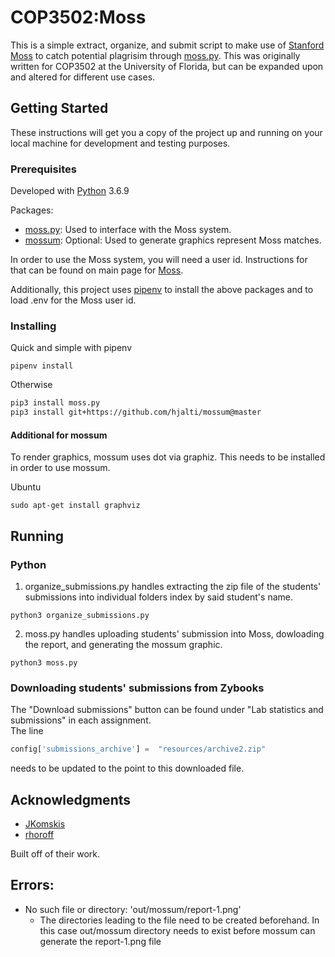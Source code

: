 # COP3502:Moss

This is a simple extract, organize, and submit script to make use of [Stanford Moss](https://theory.stanford.edu/~aiken/moss/) to catch potential plagrisim through [moss.py](https://github.com/soachishti/moss.py). This was originally written for COP3502 at the University of Florida, but can be expanded upon and altered for different use cases.

## Getting Started

These instructions will get you a copy of the project up and running on your local machine for development and testing purposes.

### Prerequisites
Developed with [Python](https://www.python.org/downloads/) 3.6.9

Packages:  
- [moss.py](https://github.com/soachishti/moss.py): Used to interface with the Moss system.
- [mossum](https://github.com/hjalti/mossum): Optional: Used to generate graphics represent Moss matches.

In order to use the Moss system, you will need a user id. Instructions for that can be found on main page for [Moss](https://theory.stanford.edu/~aiken/moss/).

Additionally, this project uses [pipenv](https://github.com/pypa/pipenv) to install the above packages and to load .env for the Moss user id.

### Installing

Quick and simple with pipenv

```
pipenv install
```

Otherwise

``` bash
pip3 install moss.py
pip3 install git+https://github.com/hjalti/mossum@master
```

#### Additional for mossum
To render graphics, mossum uses dot via graphiz. This needs to be installed in order to use mossum.

Ubuntu
```
sudo apt-get install graphviz
```

## Running

### Python
1. organize_submissions.py handles extracting the zip file of the students' submissions into individual folders index by said student's name.
```
python3 organize_submissions.py
```
2. moss.py handles uploading students' submission into Moss, dowloading the report, and generating the mossum graphic.
```
python3 moss.py
```

### Downloading students' submissions from Zybooks
The "Download submissions" button can be found under "Lab statistics and submissions" in each assignment.  
The line
``` python
config['submissions_archive'] =  "resources/archive2.zip"
```
needs to be updated to the point to this downloaded file. 

## Acknowledgments

* [JKomskis](https://github.com/JKomskis)
* [rhoroff](https://github.com/rhoroff)

Built off of their work.

## Errors:
- No such file or directory: 'out/mossum/report-1.png'
    - The directories leading to the file need to be created beforehand. In this case out/mossum directory needs to exist before mossum can generate the report-1.png file